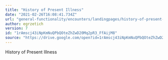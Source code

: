 ```yaml
---
title: "History of Present Illness"
date: "2021-02-26T16:08:41.734Z"
url: "general-functionality/encounters/landingpages/history-of-present-illness.html"
author: egrzetich
version: 7
id: "1rAmscj43iNpKmNuQPbQOteZhZwD20Mq2pR3_FfAijM8"
source: "https://drive.google.com/open?id=1rAmscj43iNpKmNuQPbQOteZhZwD20Mq2pR3_FfAijM8"
---
```

History of Present Illness


